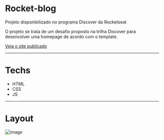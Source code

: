 # Rocket-blog
Projeto disponibilizado no programa Discover da Rocketseat

O projeto se trata de um desafio proposto na trilha Discover para desenvolver uma homepage de acordo com o template.

<a href="https://araujodai.github.io/Rocket-blog/" target="_blank">Veja o site publicado</a>



---

# **Techs**


- HTML
- CSS
- JS



---

# Layout


![image](https://user-images.githubusercontent.com/101216880/180834555-efd74289-cded-4f43-becf-12267525a661.png)
